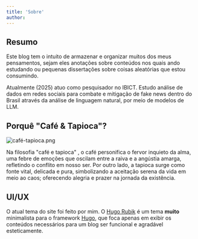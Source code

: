```yaml
---
title: 'Sobre'
author: 
---
```


## Resumo

Este blog tem o intuito de armazenar e organizar muitos dos meus pensamentos, sejam eles anotações sobre conteúdos nos quais ando estudando ou pequenas dissertações sobre coisas aleatórias que estou consumindo.

Atualmente (2025) atuo como pesquisador no IBICT. Estudo análise de dados em redes sociais para combate e mitigação de fake news dentro do Brasil através da análise de linguagem natural, por meio de modelos de LLM.

## Porquê "Café & Tapioca"?

![café-tapioca.png](https://raw.githubusercontent.com/1917dc/blog/refs/heads/main/static/cafe_tapioca.png)

Na filosofia "café e tapioca" , o café personifica o fervor inquieto da alma, uma febre de emoções que oscilam entre a raiva e a angústia amarga, refletindo o conflito em nosso ser. Por outro lado, a tapioca surge como fonte vital, delicada e pura, simbolizando a aceitação serena da vida em meio ao caos; oferecendo alegria e prazer na jornada da existência.

## UI/UX

O atual tema do site foi feito por mim. O [Hugo Rubik](https://github.com/1917dc/hugo-rubik) é um tema **muito** minimalista para o framework [Hugo](https://gohugo.io/), que foca apenas em exibir os conteúdos necessários para um blog ser funcional e agradável esteticamente.
